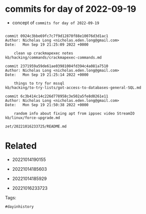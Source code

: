 # commits for day of 2022-09-19

- concept of `commits for day of 2022-09-19`

```

commit 0924c3bbe69fc7c7f9d12870f88e10076d3d1ac1
Author: Nicholas Long <nicholas.eden.long@gmail.com>
Date:   Mon Sep 19 21:25:09 2022 +0000

    clean up crackmapexec notes
kb/hacking/commands/crackmapexec-commands.md

commit 2371959a59de61ae03981004fd394c4a081a7510
Author: Nicholas Long <nicholas.eden.long@gmail.com>
Date:   Mon Sep 19 21:25:14 2022 +0000

    things to try for mssql
kb/hacking/to-try-lists/got-access-to-databases-general-SQL.md

commit 6c3b414c14c226d778958c3e502a5fe8d0261e11
Author: Nicholas Long <nicholas.eden.long@gmail.com>
Date:   Mon Sep 19 21:50:38 2022 +0000

    random info about fixing apt from ippsec video StreamIO
kb/linux/force-upgrade.md
```

` zet/20221016233725/README.md `

# Related

- 20221014190155

- 20221014185603

- 20221014185929

- 20221016233723

Tags:

    #dayinhistory

